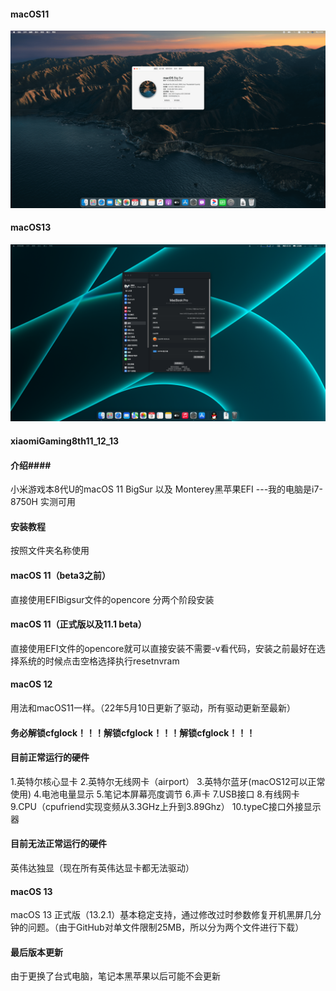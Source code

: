 #### macOS11 ####
![macOS11](https://github.com/1161474617/xiaomiGaming8th11_12_13/blob/master/BigSur.png)
#### macOS13 ####
![macOS13](https://github.com/1161474617/xiaomiGaming8th11_12_13/blob/master/macOS13.png)

#### xiaomiGaming8th11_12_13 #### 
#### 介绍#### 
小米游戏本8代U的macOS 11 BigSur 以及 Monterey黑苹果EFI
---我的电脑是i7-8750H 实测可用

#### 安装教程
按照文件夹名称使用
#### macOS 11（beta3之前）
直接使用EFIBigsur文件的opencore 分两个阶段安装
#### macOS 11（正式版以及11.1 beta）
直接使用EFI文件的opencore就可以直接安装不需要-v看代码，安装之前最好在选择系统的时候点击空格选择执行resetnvram 

#### macOS 12
用法和macOS11一样。（22年5月10日更新了驱动，所有驱动更新至最新）


#### 务必解锁cfglock！！！解锁cfglock！！！解锁cfglock！！！ ####
#### 目前正常运行的硬件 ####
1.英特尔核心显卡
2.英特尔无线网卡（airport）
3.英特尔蓝牙(macOS12可以正常使用)
4.电池电量显示
5.笔记本屏幕亮度调节
6.声卡
7.USB接口
8.有线网卡
9.CPU（cpufriend实现变频从3.3GHz上升到3.89Ghz）
10.typeC接口外接显示器
#### 目前无法正常运行的硬件 ####
英伟达独显（现在所有英伟达显卡都无法驱动）

#### macOS 13 ####
macOS 13 正式版（13.2.1）基本稳定支持，通过修改过时参数修复开机黑屏几分钟的问题。（由于GitHub对单文件限制25MB，所以分为两个文件进行下载）

#### 最后版本更新 ####
由于更换了台式电脑，笔记本黑苹果以后可能不会更新
